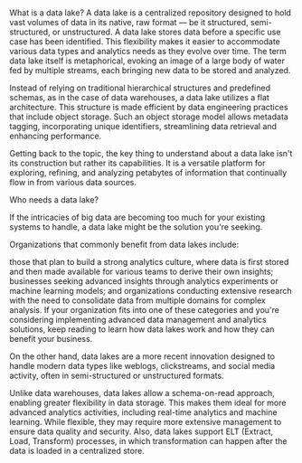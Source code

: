 # **[](https://www.altexsoft.com/blog/data-lake-architecture/)**

What is a data lake?
A data lake is a centralized repository designed to hold vast volumes of data in its native, raw format — be it structured, semi-structured, or unstructured. A data lake stores data before a specific use case has been identified. This flexibility makes it easier to accommodate various data types and analytics needs as they evolve over time. The term data lake itself is metaphorical, evoking an image of a large body of water fed by multiple streams, each bringing new data to be stored and analyzed.

Instead of relying on traditional hierarchical structures and predefined schemas, as in the case of data warehouses, a data lake utilizes a flat architecture. This structure is made efficient by data engineering practices that include object storage. Such an object storage model allows metadata tagging, incorporating unique identifiers, streamlining data retrieval and enhancing performance.

Getting back to the topic, the key thing to understand about a data lake isn't its construction but rather its capabilities. It is a versatile platform for exploring, refining, and analyzing petabytes of information that continually flow in from various data sources.

Who needs a data lake?

If the intricacies of big data are becoming too much for your existing systems to handle, a data lake might be the solution you're seeking.

Organizations that commonly benefit from data lakes include:

those that plan to build a strong analytics culture, where data is first stored and then made available for various teams to derive their own insights;
businesses seeking advanced insights through analytics experiments or machine learning models; and
organizations conducting extensive research with the need to consolidate data from multiple domains for complex analysis.
If your organization fits into one of these categories and you're considering implementing advanced data management and analytics solutions, keep reading to learn how data lakes work and how they can benefit your business.

On the other hand, data lakes are a more recent innovation designed to handle modern data types like weblogs, clickstreams, and social media activity, often in semi-structured or unstructured formats.

Unlike data warehouses, data lakes allow a schema-on-read approach, enabling greater flexibility in data storage. This makes them ideal for more advanced analytics activities, including real-time analytics and machine learning. While flexible, they may require more extensive management to ensure data quality and security. Also, data lakes support ELT (Extract, Load, Transform) processes, in which transformation can happen after the data is loaded in a centralized store.
